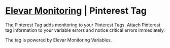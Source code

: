 # [Elevar Monitoring](https://www.getelevar.com/marketing-tag-monitoring/) | Pinterest Tag

The Pinterest Tag adds monitoring to your Pinterest Tags. Attach Pinterest tag information to your variable errors and notice critical errors immediately.

The tag is powered by Elevar Monitoring Variables.
